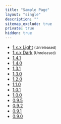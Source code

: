 ```yaml
---
title: "Sample Page"
layout: "single"
description: ""
sitemap_exclude: true
private: true
hidden: true
---
```


- [1.x.x Light](/sample-page/next/) <small class="text-muted">(Unreleased)</small>
- [1.x.x Dark](/sample-page/next-dark/) <small class="text-muted">(Unreleased)</small>
- [1.4.1](/sample-page/1.4.1/)
- [1.4.0](/sample-page/1.4.0/)
- [1.3.1](/sample-page/1.3.1/)
- [1.3.0](/sample-page/1.3.0/)
- [1.2.0](/sample-page/1.2.0/)
- [1.1.0](/sample-page/1.1.0/)
- [1.0.1](/sample-page/1.0.1/)
- [1.0.0](/sample-page/1.0.0/)
- [0.9.5](/sample-page/0.9.5/)
- [0.9.2](/sample-page/0.9.2/)
- [0.9.1](/sample-page/0.9.1/)
- [0.9.0](/sample-page/0.9.0/)
